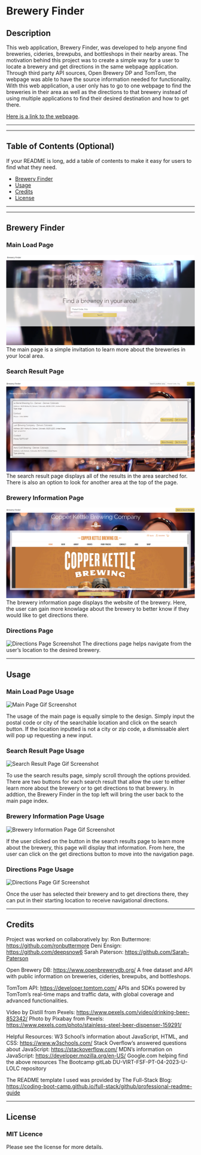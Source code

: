 # Brewery Finder

## Description

This web application, Brewery Finder, was developed to help anyone find breweries, cideries, brewpubs, and bottleshops in their nearby areas. The motivation behind this project was to create a simple way for a user to locate a brewery and get directions in the same webpage application. Through third party API sources, Open Brewery DP and TomTom, the webpage was able to have the source information needed for functionality. With this web application, a user only has to go to one webpage to find the breweries in their area as well as the directions to that brewery instead of using multiple applications to find their desired destination and how to get there.

[Here is a link to the webpage](https://).

---
---

## Table of Contents (Optional)

If your README is long, add a table of contents to make it easy for users to find what they need.

- [Brewery Finder](#brewery-finder)
- [Usage](#usage)
- [Credits](#credits)
- [License](#license)

---
---

## Brewery Finder

### Main Load Page
![Main Page Screenshot](assets/Photos/screenshot-main-page.png "Main Page Screenshot")
The main page is a simple invitation to learn more about the breweries in your local area.

### Search Result Page
![Search Result Page Screenshot](assets/Photos/screenshot-search-results.png "Search Result Page Screenshot")
The search result page displays all of the results in the area searched for. There is also an option to look for another area at the top of the page.

### Brewery Information Page
![Brewery Information Page Screenshot](assets/Photos/screenshot-about-brewery.png "Brewery Information Page Screenshot")
The brewery information page displays the website of the brewery. Here, the user can gain more knowlage about the brewery to better know if they would like to get directions there.

### Directions Page
![Directions Page Screenshot](assets "Directions Page Screenshot")
The directions page helps navigate from the user’s location to the desired brewery.

---

## Usage

### Main Load Page Usage
![Main Page Gif Screenshot](assets/Photos/screenshot-gif-main-page.gif "Main Page Gif Screenshot")

The usage of the main page is equally simple to the design. Simply input the postal code or city of the searchable location and click on the search button. If the location inputted is not a city or zip code, a dismissable alert will pop up requesting a new input.

### Search Result Page Usage
![Search Result Page Gif Screenshot](assets/Photos/screenshot-gif-search-results.gif "Search Result Page Gif Screenshot")

To use the search results page, simply scroll through the options provided. There are two buttons for each search result that allow the user to either learn more about the brewery or to get directions to that brewery. In addtion, the Brewery Finder in the top left will bring the user back to the main page index.

### Brewery Information Page Usage
![Brewery Information Page Gif Screenshot](assets/Photos/screenshot-gif-brewery-about.gif "Brewery Information Page Gif Screenshot")

If the user clicked on the button in the search results page to learn more about the brewery, this page will display that information. From here, the user can click on the get directions button to move into the navigation page.

### Directions Page Usage
![Directions Page Gif Screenshot](assets "Directions Page Gif Screenshot")

Once the user has selected their brewery and to get directions there, they can put in their starting location to receive navigational directions. 

---

## Credits

Project was worked on collaboratively by:
Ron Buttermore: https://github.com/ronbuttermore
Deni Ensign: https://github.com/deepsnow6
Sarah Paterson: https://github.com/Sarah-Paterson

Open Brewery DB: https://www.openbrewerydb.org/ A free dataset and API with public information on breweries, cideries, brewpubs, and bottleshops.

TomTom API: https://developer.tomtom.com/ APIs and SDKs powered by TomTom’s real-time maps and traffic data, with global coverage and advanced functionalities.

Video by Distill from Pexels: https://www.pexels.com/video/drinking-beer-852342/
Photo by Pixabay from Pexels: https://www.pexels.com/photo/stainless-steel-beer-dispenser-159291/

Helpful Resources:
W3 School’s information about JavaScript, HTML, and CSS: https://www.w3schools.com/
Stack Overflow’s answered questions about JavaScript: https://stackoverflow.com/
MDN’s information on JavaScript: https://developer.mozilla.org/en-US/
Google.com helping find the above resources
The Bootcamp gitLab DU-VIRT-FSF-PT-04-2023-U-LOLC repository

The README template I used was provided by The Full-Stack Blog: https://coding-boot-camp.github.io/full-stack/github/professional-readme-guide

---

## License

### MIT Licence
Please see the license for more details.
